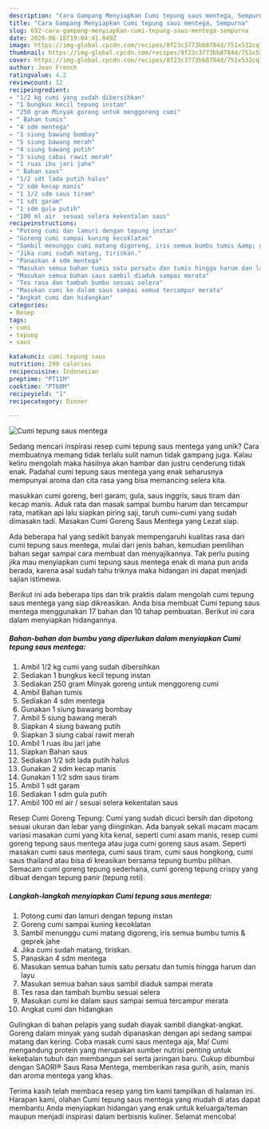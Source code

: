 ```yaml
---
description: "Cara Gampang Menyiapkan Cumi tepung saus mentega, Sempurna"
title: "Cara Gampang Menyiapkan Cumi tepung saus mentega, Sempurna"
slug: 692-cara-gampang-menyiapkan-cumi-tepung-saus-mentega-sempurna
date: 2020-06-18T19:04:41.049Z
image: https://img-global.cpcdn.com/recipes/8f23c3773bb8784d/751x532cq70/cumi-tepung-saus-mentega-foto-resep-utama.jpg
thumbnail: https://img-global.cpcdn.com/recipes/8f23c3773bb8784d/751x532cq70/cumi-tepung-saus-mentega-foto-resep-utama.jpg
cover: https://img-global.cpcdn.com/recipes/8f23c3773bb8784d/751x532cq70/cumi-tepung-saus-mentega-foto-resep-utama.jpg
author: Jean French
ratingvalue: 4.2
reviewcount: 12
recipeingredient:
- "1/2 kg cumi yang sudah dibersihkan"
- "1 bungkus kecil tepung instan"
- "250 gram Minyak goreng untuk menggoreng cumi"
- " Bahan tumis"
- "4 sdm mentega"
- "1 siung bawang bombay"
- "5 siung bawang merah"
- "4 siung bawang putih"
- "3 siung cabai rawit merah"
- "1 ruas ibu jari jahe"
- " Bahan saus"
- "1/2 sdt lada putih halus"
- "2 sdm kecap manis"
- "1 1/2 sdm saus tiram"
- "1 sdt garam"
- "1 sdm gula putih"
- "100 ml air  sesuai selera kekentalan saus"
recipeinstructions:
- "Potong cumi dan lamuri dengan tepung instan"
- "Goreng cumi sampai kuning kecoklatan"
- "Sambil menunggu cumi matang digoreng, iris semua bumbu tumis &amp; geprek jahe"
- "Jika cumi sudah matang, tiriskan."
- "Panaskan 4 sdm mentega"
- "Masukan semua bahan tumis satu persatu dan tumis hingga harum dan layu"
- "Masukan semua bahan saus sambil diaduk sampai merata"
- "Tes rasa dan tambah bumbu sesuai selera"
- "Masukan cumi ke dalam saus sampai semua tercampur merata"
- "Angkat cumi dan hidangkan"
categories:
- Resep
tags:
- cumi
- tepung
- saus

katakunci: cumi tepung saus 
nutrition: 299 calories
recipecuisine: Indonesian
preptime: "PT11M"
cooktime: "PT60M"
recipeyield: "1"
recipecategory: Dinner

---
```



![Cumi tepung saus mentega](https://img-global.cpcdn.com/recipes/8f23c3773bb8784d/751x532cq70/cumi-tepung-saus-mentega-foto-resep-utama.jpg)

Sedang mencari inspirasi resep cumi tepung saus mentega yang unik? Cara membuatnya memang tidak terlalu sulit namun tidak gampang juga. Kalau keliru mengolah maka hasilnya akan hambar dan justru cenderung tidak enak. Padahal cumi tepung saus mentega yang enak seharusnya mempunyai aroma dan cita rasa yang bisa memancing selera kita.

masukkan cumi goreng, beri garam, gula, saus inggris, saus tiram dan kecap manis. Aduk rata dan masak sampai bumbu harum dan tercampur rata, matikan api lalu siapkan piring saji, taruh cumi-cumi yang sudah dimasakn tadi. Masakan Cumi Goreng Saus Mentega yang Lezat siap.

Ada beberapa hal yang sedikit banyak mempengaruhi kualitas rasa dari cumi tepung saus mentega, mulai dari jenis bahan, kemudian pemilihan bahan segar sampai cara membuat dan menyajikannya. Tak perlu pusing jika mau menyiapkan cumi tepung saus mentega enak di mana pun anda berada, karena asal sudah tahu triknya maka hidangan ini dapat menjadi sajian istimewa.


Berikut ini ada beberapa tips dan trik praktis dalam mengolah cumi tepung saus mentega yang siap dikreasikan. Anda bisa membuat Cumi tepung saus mentega menggunakan 17 bahan dan 10 tahap pembuatan. Berikut ini cara dalam menyiapkan hidangannya.

<!--inarticleads1-->

##### Bahan-bahan dan bumbu yang diperlukan dalam menyiapkan Cumi tepung saus mentega:

1. Ambil 1/2 kg cumi yang sudah dibersihkan
1. Sediakan 1 bungkus kecil tepung instan
1. Sediakan 250 gram Minyak goreng untuk menggoreng cumi
1. Ambil  Bahan tumis
1. Sediakan 4 sdm mentega
1. Gunakan 1 siung bawang bombay
1. Ambil 5 siung bawang merah
1. Siapkan 4 siung bawang putih
1. Siapkan 3 siung cabai rawit merah
1. Ambil 1 ruas ibu jari jahe
1. Siapkan  Bahan saus
1. Sediakan 1/2 sdt lada putih halus
1. Gunakan 2 sdm kecap manis
1. Gunakan 1 1/2 sdm saus tiram
1. Ambil 1 sdt garam
1. Sediakan 1 sdm gula putih
1. Ambil 100 ml air / sesuai selera kekentalan saus


Resep Cumi Goreng Tepung: Cumi yang sudah dicuci bersih dan dipotong sesuai ukuran dan lebar yang diinginkan. Ada banyak sekali macam macam variasi masakan cumi yang kita kenal, seperti cumi asam manis, resep cumi goreng tepung saus mentega atau juga cumi goreng saus asam. Seperti masakan cumi saus mentega, cumi saus tiram, cumi saus hongkong, cumi saus thailand atau bisa di kreasikan bersama tepung bumbu pilihan. Semacam cumi goreng tepung sederhana, cumi goreng tepung crispy yang dibuat dengan tepung panir (tepung roti). 

<!--inarticleads2-->

##### Langkah-langkah menyiapkan Cumi tepung saus mentega:

1. Potong cumi dan lamuri dengan tepung instan
1. Goreng cumi sampai kuning kecoklatan
1. Sambil menunggu cumi matang digoreng, iris semua bumbu tumis &amp; geprek jahe
1. Jika cumi sudah matang, tiriskan.
1. Panaskan 4 sdm mentega
1. Masukan semua bahan tumis satu persatu dan tumis hingga harum dan layu
1. Masukan semua bahan saus sambil diaduk sampai merata
1. Tes rasa dan tambah bumbu sesuai selera
1. Masukan cumi ke dalam saus sampai semua tercampur merata
1. Angkat cumi dan hidangkan


Gulingkan di bahan pelapis yang sudah diayak sambil diangkat-angkat. Goreng dalam minyak yang sudah dipanaskan dengan api sedang sampai matang dan kering. Coba masak cumi saus mentega aja, Ma! Cumi mengandung protein yang merupakan sumber nutrisi penting untuk kekebalan tubuh dan membangun sel serta jaringan baru. Cukup dibumbui dengan SAORI® Saus Rasa Mentega, memberikan rasa gurih, asin, manis dan aroma mentega yang khas. 

Terima kasih telah membaca resep yang tim kami tampilkan di halaman ini. Harapan kami, olahan Cumi tepung saus mentega yang mudah di atas dapat membantu Anda menyiapkan hidangan yang enak untuk keluarga/teman maupun menjadi inspirasi dalam berbisnis kuliner. Selamat mencoba!
